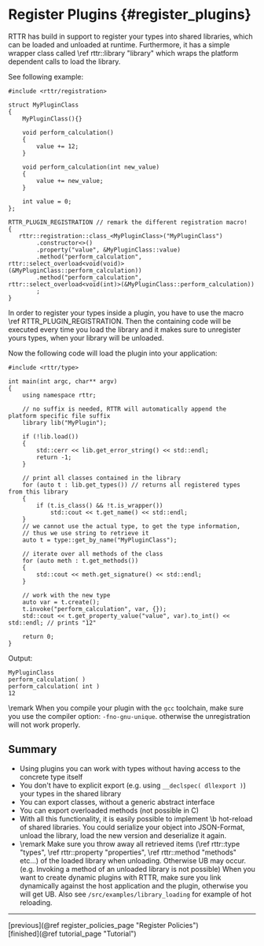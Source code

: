 Register Plugins {#register_plugins}
=================
RTTR has build in support to register your types into shared libraries, which can be loaded 
and unloaded at runtime. Furthermore, it has a simple wrapper class called \ref rttr::library "library"
which wraps the platform dependent calls to load the library.

See following example:
~~~~{.cpp}
#include <rttr/registration>

struct MyPluginClass
{
    MyPluginClass(){}

    void perform_calculation()
    {
        value += 12;
    }
    
    void perform_calculation(int new_value)
    {
        value += new_value;
    }

    int value = 0;
};

RTTR_PLUGIN_REGISTRATION // remark the different registration macro!
{
   rttr::registration::class_<MyPluginClass>("MyPluginClass")
        .constructor<>()
        .property("value", &MyPluginClass::value)
        .method("perform_calculation", rttr::select_overload<void(void)>(&MyPluginClass::perform_calculation))
        .method("perform_calculation", rttr::select_overload<void(int)>(&MyPluginClass::perform_calculation))
        ;
}
~~~~
In order to register your types inside a plugin, you have to use the macro
\ref RTTR_PLUGIN_REGISTRATION.
Then the containing code will be executed every time you load the library
and it makes sure to unregister yours types, when your library will be unloaded.

Now the following code will load the plugin into your application:
~~~~{.cpp}
#include <rttr/type>

int main(int argc, char** argv)
{
    using namespace rttr;
    
    // no suffix is needed, RTTR will automatically append the platform specific file suffix
    library lib("MyPlugin");

    if (!lib.load())
    {
        std::cerr << lib.get_error_string() << std::endl;
        return -1;
    }

    // print all classes contained in the library
    for (auto t : lib.get_types()) // returns all registered types from this library
    {
        if (t.is_class() && !t.is_wrapper())
            std::cout << t.get_name() << std::endl;
    }
    // we cannot use the actual type, to get the type information,
    // thus we use string to retrieve it
    auto t = type::get_by_name("MyPluginClass");
    
    // iterate over all methods of the class
    for (auto meth : t.get_methods())
    {
        std::cout << meth.get_signature() << std::endl;
    }
    
    // work with the new type
    auto var = t.create();
    t.invoke("perform_calculation", var, {});
    std::cout << t.get_property_value("value", var).to_int() << std::endl; // prints "12"

    return 0;
}
~~~~
Output:
~~~~{.cpp}
MyPluginClass
perform_calculation( )
perform_calculation( int )
12
~~~~
\remark When you compile your plugin with the `gcc` toolchain, make sure you use the compiler option: `-fno-gnu-unique`.
otherwise the unregistration will not work properly.

Summary
-------
- Using plugins you can work with types without having access to the concrete type itself
- You don't have to explicit export (e.g. using `__declspec( dllexport )`) your types in the shared library
- You can export classes, without a generic abstract interface
- You can export overloaded methods (not possible in C)
- With all this functionality, it is easily possible to implement \b hot-reload of shared libraries. 
You could serialize your object into JSON-Format, unload the library, load the new version and deserialize it again.
- \remark Make sure you throw away all retrieved items (\ref rttr::type "types", \ref rttr::property "properties", \ref rttr::method "methods" etc...) of the loaded library when unloading.
 Otherwise UB may occur. (e.g. Invoking a method of an unloaded library is not possible)
When you want to create dynamic plugins with RTTR, make sure you link dynamically against the host application and the plugin, otherwise you will get UB.
Also see `/src/examples/library_loading` for example of hot reloading.
  
<hr>

<div type="button" class="btn btn-default doxy-button">[previous](@ref register_policies_page "Register Policies")</div><div class="btn btn-default doxy-button">[finished](@ref tutorial_page "Tutorial")</div>
